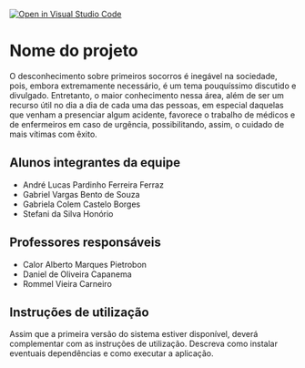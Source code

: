[![Open in Visual Studio Code](https://classroom.github.com/assets/open-in-vscode-c66648af7eb3fe8bc4f294546bfd86ef473780cde1dea487d3c4ff354943c9ae.svg)](https://classroom.github.com/online_ide?assignment_repo_id=7591145&assignment_repo_type=AssignmentRepo)
# Nome do projeto
O desconhecimento sobre primeiros socorros é inegável na sociedade, pois, embora extremamente necessário, é um tema pouquíssimo discutido e divulgado. Entretanto, o maior conhecimento nessa área, além de ser um recurso útil no dia a dia de cada uma das pessoas, em especial daquelas que venham a presenciar algum acidente, favorece o trabalho de médicos e de enfermeiros em caso de urgência, possibilitando, assim, o cuidado de mais vítimas com êxito.

## Alunos integrantes da equipe

* André Lucas Pardinho Ferreira Ferraz
* Gabriel Vargas Bento de Souza
* Gabriela Colem Castelo Borges
* Stefani da Silva Honório

## Professores responsáveis

* Calor Alberto Marques Pietrobon
* Daniel de Oliveira Capanema
* Rommel Vieira Carneiro

## Instruções de utilização

Assim que a primeira versão do sistema estiver disponível, deverá complementar com as instruções de utilização. Descreva como instalar eventuais dependências e como executar a aplicação.

